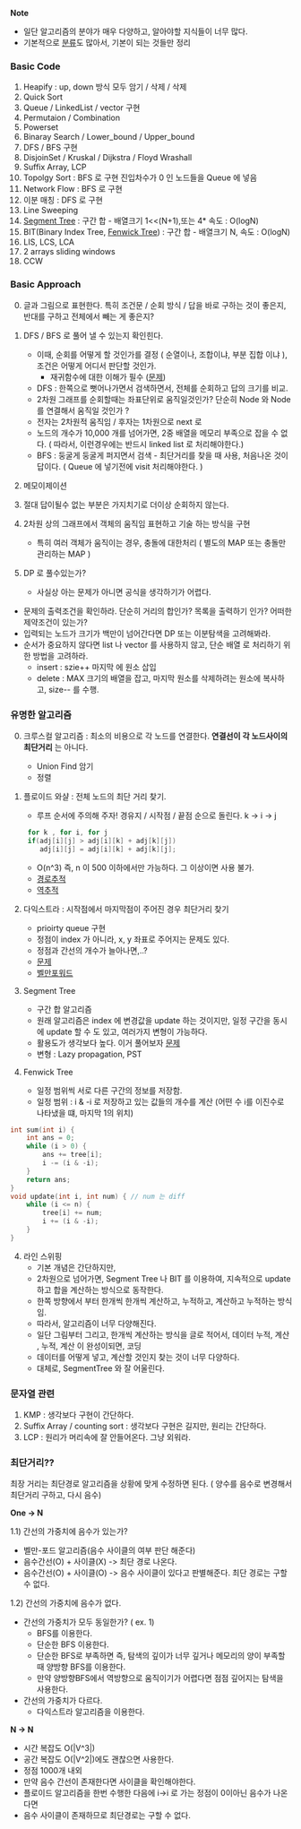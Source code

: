 **Note**
- 일단 알고리즘의 분야가 매우 다양하고, 알아야할 지식들이 너무 많다.
- 기본적으로 [분류](https://www.acmicpc.net/problem/tags)도 많아서, 기본이 되는 것들만 정리

### Basic Code
1. Heapify : up, down 방식 모두 암기 / 삭제 / 삭제
2. Quick Sort 
3. Queue / LinkedList / vector 구현
4. Permutaion / Combination 
5. Powerset
6. Binaray Search / Lower_bound / Upper_bound
7. DFS / BFS 구현
8. DisjoinSet / Kruskal / Dijkstra / Floyd Wrashall
9. Suffix Array, LCP
10. Topolgy Sort : BFS 로 구현 진입차수가 0 인 노드들을 Queue 에 넣음
11. Network Flow : BFS 로 구현
12. 이분 매칭 : DFS 로 구현
13. Line Sweeping
14. [Segment Tree](https://www.acmicpc.net/blog/view/9) : 구간 합 - 배열크기 1<<(N+1),또는 4* 속도 : O(logN)
15. BIT(Binary Index Tree, [Fenwick Tree](https://www.acmicpc.net/blog/view/21)) : 구간 합 - 배열크기 N, 속도 : O(logN)
16. LIS, LCS, LCA
17. 2 arrays sliding windows
18. CCW

### Basic Approach

0. 글과 그림으로 표현한다. 특히 조건문 / 순회 방식 / 답을 바로 구하는 것이 좋은지, 반대를 구하고 전체에서 빼는 게 좋은지?
1. DFS / BFS 로 풀어 낼 수 있는지 확인힌다.
     - 이때, 순회를 어떻게 할 것인가를 결정 ( 순열이나, 조합이냐, 부분 집합 이냐 ), 조건은 어떻게 어디서 판단할 것인가.
        - 재귀함수에 대한 이해가 필수 ([문제](https://www.acmicpc.net/problem/14888))
     - DFS : 한쪽으로 뻣어나가면서 검색하면서, 전체를 순회하고 답의 크기를 비교.
     - 2차원 그래프를 순회할때는 좌표단위로 움직일것인가? 단순히 Node 와 Node 를 연결해서 움직일 것인가 ?
     - 전자는 2차원적 움직임 / 후자는 1차원으로 next 로 
     - 노드의 개수가 10,000 개를 넘어가면, 2중 배열을 메모리 부족으로 잡을 수 없다.
       ( 따라서, 이런경우에는 반드시 linked list 로 처리해야한다.)
     - BFS : 둥굴게 둥굴게 퍼지면서 검색 - 최단거리를 찾을 때 사용, 처음나온 것이 답이다.
       ( Queue 에 넣기전에 visit 처리해야한다. )
   
2. 메모이제이션
3. 절대 답이될수 없는 부분은 가지치기로 더이상 순회하지 않는다.
4. 2차원 상의 그래프에서 객체의 움직임 표현하고 기술 하는 방식을 구현
     - 특히 여러 객체가 움직이는 경우, 충돌에 대한처리 ( 별도의 MAP 또는 충돌만 관리하는 MAP )
5. DP 로 풀수있는가? 
     - 사실상 아는 문제가 아니면 공식을 생각하기가 어렵다.

* 문제의 출력조건을 확인하라. 단순히 거리의 합인가? 목록을 출력하기 인가? 어떠한 제약조건이 있는가?
* 입력되는 노드가 크기가 백만이 넘어간다면 DP 또는 이분탐색을 고려해봐라.
* 순서가 중요하지 않다면 list 나 vector 를 사용하지 않고, 단순 배열 로 처리하기 위한 방법을 고려하라.
    - insert : szie++ 마지막 에 원소 삽입
    - delete : MAX 크기의 배열을 잡고, 마지막 원소를 삭제하려는 원소에 복사하고, size-- 를 수행.

### 유명한 알고리즘

0. 크루스컬 알고리즘 : 최소의 비용으로 각 노드를 연결한다. **연결선이 각 노드사이의 최단거리** 는 아니다.
   - Union Find 암기
   - 정렬

1. 플로이드 와샬 : 전체 노드의 최단 거리 찾기.
    - 루프 순서에 주의해 주자! 경유지 / 시작점 / 끝점 순으로 돌린다. k -> i -> j
   ```c
    for k , for i, for j
    if(adj[i][j] > adj[i][k] + adj[k][j])
       adj[i][j] = adj[i][k] + adj[k][j];
   ```
    - O(n^3) 즉, n 이 500 이하에서만 가능하다. 그 이상이면 사용 불가.
    - [경로추적](https://www.acmicpc.net/problem/11780)
    - [역추적](https://www.acmicpc.net/problem/1507)

2. 다익스트라 : 시작점에서 마지막점이 주어진 경우 최단거리 찾기 
   - prioirty queue 구현
   - 정점이 index 가 아니라, x, y 좌표로 주어지는 문제도 있다.
   - 정점과 간선의 개수가 늘아나면,..?
   - [문제](https://www.acmicpc.net/problem/1753)
   - [벨만포워드](https://www.acmicpc.net/problem/11657)

3. Segment Tree
   - 구간 합 알고리즘
   - 원래 알고리즘은 index 에 변경값을 update 하는 것이지만, 일정 구간을 동시에 update 할 수 도 있고, 여러가지 변형이 가능하다.
   - 활용도가 생각보다 높다. 이거 풀어보자 [문제](https://www.acmicpc.net/problem/3392)
   - 변형 : Lazy propagation, PST

4. Fenwick Tree
   - 일정 범위씩 서로 다른 구간의 정보를 저장함.
   - 일정 범위 : i & -i 로 저장하고 있는 값들의 개수를 계산 (어떤 수 i를 이진수로 나타냈을 떄, 마지막 1의 위치)
   
```c
int sum(int i) {
    int ans = 0;
    while (i > 0) {
        ans += tree[i];
        i -= (i & -i);
    }
    return ans;
}
void update(int i, int num) { // num 는 diff 
    while (i <= n) {
        tree[i] += num;
        i += (i & -i);
    }
}
```

4. 라인 스위핑
   - 기본 개념은 간단하지만, 
   - 2차원으로 넘어가면, Segment Tree 나 BIT 를 이용하여, 지속적으로 update 하고 합을 계산하는 방식으로 동작한다.
   - 한쪽 방향에서 부터 한개씩 한개씩 계산하고, 누적하고, 계산하고 누적하는 방식임.
   - 따라서, 알고리즘이 너무 다양해진다.
   - 일단 그림부터 그리고, 한개씩 계산하는 방식을 글로 적어서, 데이터 누적, 계산 , 누적, 계산 이 완성이되면, 코딩
   - 데이터를 어떻게 넣고, 계산할 것인지 찾는 것이 너무 다양하다.
   - 대체로, SegmentTree 와 잘 어울린다. 
  
 
### 문자열 관련 

1. KMP : 생각보다 구현이 간단하다.
2. Suffix Array / counting sort : 생각보다 구현은 길지만, 원리는 간단하다.
3. LCP : 원리가 머리속에 잘 안들어온다. 그냥 외워라. 


### 최단거리??

최장 거리는 최단경로 알고리즘을 상황에 맞게 수정하면 된다.
( 양수를 음수로 변경해서 최단거리 구하고, 다시 음수)

**One -> N**

1.1) 간선의 가중치에 음수가 있는가?
- 벨만-포드 알고리즘(음수 사이클의 여부 판단 해준다)
- 음수간선(O) + 사이클(X) -> 최단 경로 나온다.
- 음수간선(O) + 사이클(O) -> 음수 사이클이 있다고 판별해준다. 최단 경로는 구할 수 없다.

1.2) 간선의 가중치에 음수가 없다.
- 간선의 가중치가 모두 동일한가? ( ex. 1)
  - BFS를 이용한다.
  - 단순한 BFS 이용한다.
  - 단순한 BFS로 부족하면 즉, 탐색의 깊이가 너무 깊거나 메모리의 양이 부족할 때 양방향 BFS를 이용한다.
  - 만약 양방향BFS에서 역방향으로 움직이기가 어렵다면 점점 깊어지는 탐색을 사용한다.
- 간선의 가중치가 다르다.
  - 다익스트라 알고리즘을 이용한다.

**N -> N**
- 시간 복잡도 O(|V^3|)
- 공간 복잡도 O(|V^2|)에도 괜찮으면 사용한다.
- 정점 1000개 내외
- 만약 음수 간선이 존재한다면 사이클을 확인해야한다.
- 플로이드 알고리즘을 한번 수행한 다음에 i->i 로 가는 정점이 0이아닌 음수가 나온다면
- 음수 사이클이 존재하므로 최단경로는 구할 수 없다.


